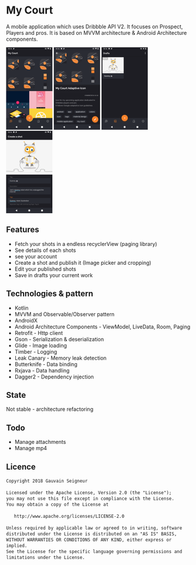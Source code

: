 # My Court
A mobile application which uses Dribbble API V2. It focuses on Prospect, Players and pros. 
It is based on MVVM architecture & Android Architecture components. 

<img src="art/home.png" width="25%"></img>
<img src="art/details.png" width="25%"></img>
<img src="art/draft.png" width="25%"></img>
<img src="art/draft2.png" width="25%"></img>

## Features
* Fetch your shots in a endless recyclerView (paging library)
* See details of each shots
* see your account
* Create a shot and publish it (Image picker and cropping)
* Edit your published shots
* Save in drafts your current work

## Technologies & pattern
* Kotlin
* MVVM and Observable/Observer pattern
* AndroidX
* Android Architecture Components - ViewModel, LiveData, Room, Paging
* Retrofit - Http client
* Gson - Serialization & deserialization
* Glide - Image loading
* Timber - Logging
* Leak Canary - Memory leak detection
* Butterknife - Data binding
* Rxjava - Data handling
* Dagger2 - Dependency injection

## State
Not stable - architecture refactoring

## Todo
* Manage attachments
* Manage mp4 

## Licence
```
Copyright 2018 Gauvain Seigneur

Licensed under the Apache License, Version 2.0 (the "License");
you may not use this file except in compliance with the License.
You may obtain a copy of the License at

   http://www.apache.org/licenses/LICENSE-2.0

Unless required by applicable law or agreed to in writing, software
distributed under the License is distributed on an "AS IS" BASIS,
WITHOUT WARRANTIES OR CONDITIONS OF ANY KIND, either express or implied.
See the License for the specific language governing permissions and
limitations under the License.
```